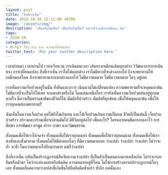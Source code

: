 ```yaml
---
layout: post
title: "สิ่งที่เราเห็น"
date: 2018-10-26 15:12:00 +0700
image: '/assets/img/'
description: 'เห็นหรือไม่เห็น? เป็นหรือไม่เป็น? แต่ว่าก็ว่างเปล่าเหมือนๆ กัน'
tags:
- 2018-10
categories:
- W-hy? ไปๆ มาๆ และ ความเปลี่ยนแปลง
twitter_text: 'Put your twitter description here.'
---
```

เวลาผ่านมา เวลาผ่านไป เวลาเวียนวน เราเดินชนเวลา เส้นทางเหมือนเดิมทุกอย่าง วิวัฒนาการการเดินทาง การเปลี่ยนแปลง สิ่งที่เราเห็น เราไม่ได้แตกต่าง เราไม่มีทางที่จะต่างออกไป ถึงจะพยายามให้เหมือนแค่ไหน ถึงจะพยายามจะแตกต่างออกไป ไม่มีความหมาย ไม่มีความหมาย ใดๆ อยู่เลย

เราเห็นความเจ็บปวดอยู่ในนั้น ยั่งยืนและถาวร เนินนานไม่เปลี่ยนแปลง ความพยายามที่จะหลุดและพ้น ไม่มีทางที่จะเป็นไปได้เลย จะแตกต่างหรือไม่ โดดเด่นเหนือใคร เรายังเห็นความเจ็บปวดปนอยู่ทุกลมหายใจ นี่อาจเป็นธรรมชาติของชีวิตก็ได้ สัมผัสที่ปวดร้าว สัมผัสที่ทุกข์ทน เพื่อให้หลุดและพ้น เพื่อให้เราทุกคนต้องพยายาม?

ฉันเห็นในความเจ็บปวด แต่ใช่ยังไม่เกินทน และใช่เจ็บปวดเกินความเป็นคน ชีวิตก็เป็นเช่นนี้ เจ็บปวด ปวดร้าว กร้าวและกร้านเพื่อจะผ่านมันไป มีชีวิตอยู่ต่อไป เพื่ออะไร? ใครหลายคนขีดกรอบเอาไว้ การศึกษา การพัฒนา คำพูด คำจา ภาษา และวัฒนธรรม

ทั้งหมดเพื่อให้เราได้จดจำ ทั้งหมดเพื่อให้เราทุกคนทำ ทั้งหมดเพื่อให้เราทุกคนตาม ทั้งหมดเพื่อให้เราสงสัยและตั้งคำถาม ทั้งหมดไม่ได้มีคำตอบใดๆ ที่มีความหมายเลย ว่างเปล่า ว่างเปล่า ว่างเปล่า ไม่ว่าจะย้ำ จะซ้ำ ในความหมายไปอีกมากมาย แต่ก็ว่างเปล่า

สิ่งที่เราเห็น กลับเป็นปรากฏการณ์ยืดจับความว่างเปล่า ที่เป็นตัวเป็นตนมากมายเหลือเกิน ไม่ว่าจะรอยยิ้มหรือน้ำตา ไม่ว่าจะล่องลอยหรือติดดิน ความหมายอยู่ที่ไหน ไม่ใช่การสร้างสรรค์ปรากฏการณ์ใดๆ เลย ทั้งหมดก็แค่ความว่างเปล่าที่เกิดขึ้นให้ยืดยึดติดซ้ำแล้ว ซ้ำอีก แค่นั้นเอง
